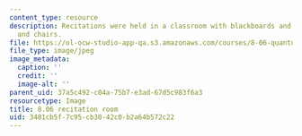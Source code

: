 ```yaml
---
content_type: resource
description: Recitations were held in a classroom with blackboards and  moveable tables
  and chairs.
file: https://ol-ocw-studio-app-qa.s3.amazonaws.com/courses/8-06-quantum-physics-iii-spring-2016/3481cb5f7c95cb3042c0b2a64b572c22_8.06_2.jpg
file_type: image/jpeg
image_metadata:
  caption: ''
  credit: ''
  image-alt: ''
parent_uid: 37a5c492-c04a-75b7-e3ad-67d5c983f6a3
resourcetype: Image
title: 8.06 recitation room
uid: 3481cb5f-7c95-cb30-42c0-b2a64b572c22
---
```

